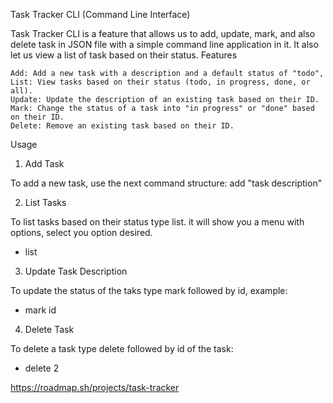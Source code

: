 Task Tracker CLI (Command Line Interface)

Task Tracker CLI is a feature that allows us to add, update, mark, and also delete task in JSON file with a simple command line application in it. It also let us view a list of task based on their status.
Features

    Add: Add a new task with a description and a default status of "todo",
    List: View tasks based on their status (todo, in progress, done, or all).
    Update: Update the description of an existing task based on their ID.
    Mark: Change the status of a task into "in progress" or "done" based on their ID.
    Delete: Remove an existing task based on their ID.

Usage
1) Add Task

To add a new task, use the next command structure:
add "task description"

2) List Tasks

To list tasks based on their status type list. it will show you a menu with options, select you option desired.
- list

3) Update Task Description

To update the status of the taks type mark followed by id, example:
- mark id

4) Delete Task

To delete a task type delete followed by id of the task:
- delete 2

https://roadmap.sh/projects/task-tracker